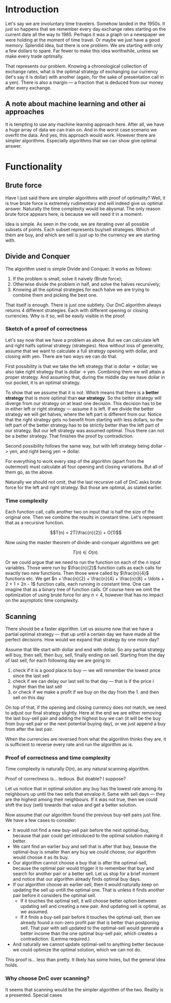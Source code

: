 # Introduction

Let's say we are involuntary time travelers. Somehow landed in the 1950s. It just so happens that we remember every day exchange rates starting on the current date all the way to 1985. Perhaps it was a graph on a newspaper we were holding at the moment of time travel. Or maybe we just have a good memory. Splendid idea, but there is one problem. We are starting with only a few dollars to spare. Far fewer to make this idea worthwhile, unless we make every trade optimally.

That represents our problem. Knowing a chronological collection of exchange rates, what is the optimal strategy of exchanging our currency (let's say it is dollar) with another (again, for the sake of presentation call in a yen). There is also a margin — a fraction that is deduced from our money after every exchange.

## A note about machine learning and other ai approaches

It is tempting to use any machine learning approach here. After all, we have a huge array of data we can train on. And in the worst case scenario we overfit the data. And yes, this approach would work. However there are simpler algorithms. Especially algorithms that we can show give optimal answer.

# Functionality

## Brute force

Have I just said there are simpler algorithms with proof of optimality? Well, it is true brute force is extremely rudimentary and will indeed give us optimal answer. Naturally the time complexity would be abysmal. The only reason brute force appears here, is because we will need it in a moment.

Idea is simple. As seen in the code, we are iterating over all possible subsets of points. Each subset represents buy/sell strategies. Which of them are buy, and which are sell is just up to the currency we are starting with.

## Divide and Conquer

The algorithm used is simple Divide and Conquer. It works as follows:

1. If the problem is small, solve it naively (Brute force);
2. Otherwise divide the problem in half, and solve the halves recursively;
3. Knowing all the optimal strategies for each halve we are trying to combine them and picking the best one.

That itself is enough. There is just one subtlety. Our DnC algorithm always returns 4 different strategies. Each with different opening or closing currencies. Why is it so, will be easily visible in the proof.

### Sketch of a proof of correctness

Let's say now that we have a problem as above. But we can calculate left and right halfs optimal strategy (strategies). Now without loss of generality, assume that we want to calculate a full strategy opening with dollar, and closing with yen. There are two ways we can do that.

First possibility is that we take the left strategy that is dollar -> dollar; we also take right strategy that is dollar -> yen. Combining them we will attain a proper strategy. And assuming that, during the middle day we have dollar in our pocket, it is an optimal strategy.

To show that we assume that it is not. Which means that there is a **better strategy** that is more optimal than **our strategy**. So the better strategy will diverge from our strategy on at least one decision. This decision has to be in either left or right strategy — assume it is left. If we divide the better strategy we will get halves, where the left part is different from our. Notice that the right strategy gets no benefit from starting with less dollars, so the left part of the better strategy has to be strictly better than the left part of our strategy. But our left strategy was assumed optimal. Thus there can not be a better strategy. That finishes the proof by contradiction.

Second possibility follows the same way, but with left strategy being dollar -> yen, and right being yen -> dollar.

For everything to work every step of the algorithm (apart from the outermost) must calculate all four opening and closing variations. But all of them go, as the above.

Naturally we should not omit, that the last recursive call of DnC asks brute force for the left and right strategy. But those are optimal, as stated earlier.

### Time complexity

Each function call, calls another two on input that is half the size of the original one. Then we combine the results in constant time. Let's represent that as a recursive function.

$$T(n) = 2T(\frac{n}{2}) + O(1)$$

Now using the master theorem of divide-and-conquer algorithms we get:

$$T(n) \in O(n) \text{.}$$

Or we could argue that we need to run the function on each of the $n$ input variables. Those were run by $\frac{n}{2}$ function calls as each calls for exactly two new functions. Then those were called by $\frac{n}{4}$ functions etc. We get $n + \frac{n}{2} + \frac{n}{4} + \frac{n}{8} + \ldots + 2 + 1 = 2n - 1$ function calls, each running in constant time. One can imagine that as a binary tree of function calls. Of course here we omit the optimization of using brute force for any $n<4$, however that has no impact on the asymptotic time complexity.

## Scanning

There should be a faster algorithm. Let us assume now that we have a partial optimal strategy — that up until a certain day we have made all the perfect decisions. How would we expand that strategy by one more day? 

Assume that We start with dollar and end with dollar. So any partial strategy will buy, then sell, then buy, sell, finally ending on sell. Starting from the day of last sell, for each following day we are going to:
 1. check if it is a good place to buy — we will remember the lowest price since the last sell
 2. check if we can delay our last sell to that day — that is if the price i higher than the last sell
 3. or check if we make a profit if we buy on the day from the 1. and then sell on this day

On top of that, if the opening and closing currency does not match, we need to adjust our final strategy slightly. Here at the end we are either removing the last buy-sell pair and adding the highest buy we can (it will be the buy from buy-sell pair or the next potential buying day), or we just append a buy from after the last pair.

When the currencies are reversed from what the algorithm thinks they are, it is sufficient to reverse every rate and run the algorithm as is.

### Proof of correctness and time complexity

Time complexity is naturally O(n), as any natural scanning algorithm.

Proof of correctness is... tedious. But doable? I suppose?

Let us notice that in optimal solution any buy has the lowest rate among its neighbours up until the two sells that envalop it. Same with sell days — they are the highest among their neighbours. If it was not true, then we could shift the buy (sell) towards that value and get a better solution.

Now assume that our algorithm found the previous buy-sell pairs just fine. We have a few cases to consider:

 - It would not find a new buy-sell pair before the next optimal-buy, because that pair could get introduced to the optimal solution making it better.
 - We cant find an earlier buy and sell that is after that buy, beause the optimal-buy is smaller than any buy we could choose, our algorithm would choose it as its buy.
 - Our algorithm cannot choose a buy that is after the optimal-sell, because the optimal pair would trigger it to remember that buy and search for another pair or a better sell.
Let us stop for a brief moment and notice that our algorithm already finds optimal buy days.
 - If our algorithm choose an earlier sell, then it would naturally keep on updating the sell up untill the optimal one. That is unless it finds another pair before it considers the optimal sell.
   - If it touches the optimal sell, it will choose better option between updating sell and creating a new pair. And updating sell is optimal, as we assumed.
   - If it finds a buy-sell pair before it touches the optimal-sell, then we already found a non-zero profit pair that is better than postponing sell. That pair with sell updated to the optimal-sell would generate a better income than the one optimal buy-sell pair, which creates a contradiction. (Lemma required.)
 - And naturally we cannot update optimal-sell to anything better because we could optimize the optimal solution, which we can not do.

This proof is... less than pretty. It likely has some holes, but the general idea holds. 



### Why choose DnC over scanning?

It seems that scanning would be the simpler algorithm of the two. Reality is a presented. Special cases
